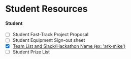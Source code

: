 # Student Resources

#### Student
- [ ] Student Fast-Track Project Proposal
- [ ] Student Equipment Sign-out sheet
- [x] [Team List and Slack/Hackathon Name (ex: 'ark-mike')](https://github.com/sleepdefic1t/ark-hackathons/blob/master/student/EXT_TEAM_LIST.md)
- [ ] Student Prize List
